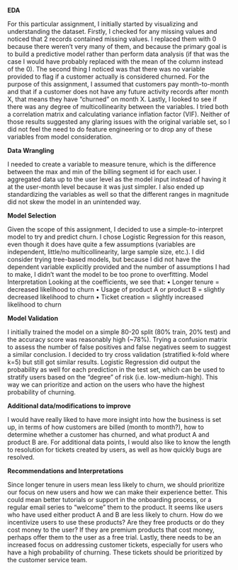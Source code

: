 **EDA**

For this particular assignment, I initially started by visualizing and understanding the dataset. Firstly, I checked for any missing values and noticed that 2 records contained missing values. I replaced them with 0 because there weren’t very many of them, and because the primary goal is to build a predictive model rather than perform data analysis (if that was the case I would have probably replaced with the mean of the column instead of the 0).
The second thing I noticed was that there was no variable provided to flag if a customer actually is considered churned. For the purpose of this assignment, I assumed that customers pay month-to-month and that if a customer does not have any future activity records after month X, that means they have “churned” on month X.
Lastly, I looked to see if there was any degree of multicollinearity between the variables. I tried both a correlation matrix and calculating variance inflation factor (VIF). Neither of those results suggested any glaring issues with the original variable set, so I did not feel the need to do feature engineering or to drop any of these variables from model consideration.

**Data Wrangling**

I needed to create a variable to measure tenure, which is the difference between the max and min of the billing segment id for each user. I aggregated data up to the user level as the model input instead of having it at the user-month level because it was just simpler.
I also ended up standardizing the variables as well so that the different ranges in magnitude did not skew the model in an unintended way.

**Model Selection**

Given the scope of this assignment, I decided to use a simple-to-interpret model to try and predict churn. I chose Logistic Regression for this reason, even though it does have quite a few assumptions (variables are independent, little/no multicollinearity, large sample size, etc.). I did consider trying tree-based models, but because I did not have the dependent variable explicitly provided and the number of assumptions I had to make, I didn’t want the model to be too prone to overfitting.
Model Interpretation
Looking at the coefficients, we see that:
•	Longer tenure = decreased likelihood to churn
•	Usage of product A or product B  = slightly decreased likelihood to churn
•	Ticket creation = slightly increased likelihood to churn

**Model Validation**

I initially trained the model on a simple 80-20 split (80% train, 20% test) and the accuracy score was reasonably high (~78%). Trying a confusion matrix to assess the number of false positives and false negatives seem to suggest a similar conclusion.
I decided to try cross validation (stratified k-fold where k=5) but still got similar results. Logistic Regression did output the probability as well for each prediction in the test set, which can be used to stratify users based on the “degree” of risk (i.e. low-medium-high). This way we can prioritize and action on the users who have the highest probability of churning.

**Additional data/modifications to improve**

I would have really liked to have more insight into how the business is set up, in terms of how customers are billed (month to month?), how to determine whether a customer has churned, and what product A and product B are. 
For additional data points, I would also like to know the length to resolution for tickets created by users, as well as how quickly bugs are resolved.

**Recommendations and Interpretations**

Since longer tenure in users mean less likely to churn, we should prioritize our focus on new users and how we can make their experience better. This could mean better tutorials or support in the onboarding process, or a regular email series to “welcome” them to the product.
It seems like users who have used either product A and B are less likely to churn. How do we incentivize users to use these products? Are they free products or do they cost money to the user? If they are premium products that cost money, perhaps offer them to the user as a free trial.
Lastly, there needs to be an increased focus on addressing customer tickets, especially for users who have a high probability of churning. These tickets should be prioritized by the customer service team.
